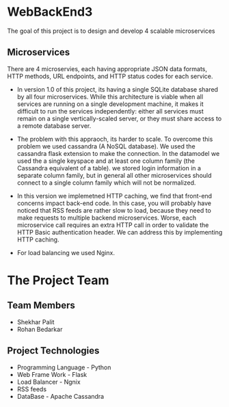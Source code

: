 # WebBackEnd3
The goal of this project is to design and develop 4 scalable microservices 



## Microservices
There are 4 microservies, each having appropriate JSON data formats, HTTP methods, URL endpoints, and HTTP status codes for each service.

- In version 1.0 of this project, its having a single SQLite database shared by all four microservices. While this architecture is viable when all services are running on a single development machine, it makes it difficult to run the services independently: either all services must remain on a single vertically-scaled server, or they must share access to a remote database server.

- The problem with this appraoch, its harder to scale. To overcome this problem we used cassandra (A NoSQL database). We used the cassandra flask extension to make the connection. In the datamodel we used the a single keyspace and at least one column family (the Cassandra equivalent of a table). we stored login information in a separate column family, but in general all other microservices should connect to a single column family which will not be normalized.

- In this version we implemetned HTTP caching, we find that front-end concerns impact back-end code. In this case, you will probably have noticed that RSS feeds are rather slow to load, because they need to make requests to multiple backend microservices. Worse, each microservice call requires an extra HTTP call in order to validate the HTTP Basic authentication header. We can address this by implementing HTTP caching.

- For load balancing we used Nginx.



# The Project Team
## Team Members
- Shekhar Palit
- Rohan Bedarkar
## Project Technologies
- Programming Language - Python
- Web Frame Work - Flask
- Load Balancer - Ngnix 
- RSS feeds
- DataBase - Apache Cassandra
